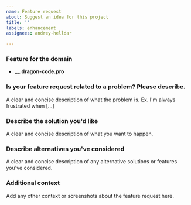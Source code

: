 ```yaml
---
name: Feature request
about: Suggest an idea for this project
title: ''
labels: enhancement
assignees: andrey-helldar

---
```


### Feature for the domain
- **__.dragon-code.pro**

### Is your feature request related to a problem? Please describe.
A clear and concise description of what the problem is. Ex. I'm always frustrated when [...]

### Describe the solution you'd like
A clear and concise description of what you want to happen.

### Describe alternatives you've considered
A clear and concise description of any alternative solutions or features you've considered.

### Additional context
Add any other context or screenshots about the feature request here.
